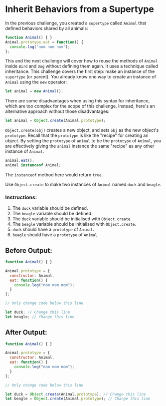 # Inherit Behaviors from a Supertype

In the previous challenge, you created a `supertype` called `Animal` that defined behaviors shared by all animals:

```javascript
function Animal() { }
Animal.prototype.eat = function() {
  console.log("nom nom nom");
};
```

This and the next challenge will cover how to reuse the methods of `Animal` inside `Bird` and `Dog` without defining them again. It uses a technique called inheritance. This challenge covers the first step: make an instance of the `supertype` (or parent). You already know one way to create an instance of `Animal` using the `new` operator:

```javascript
let animal = new Animal();
```

There are some disadvantages when using this syntax for inheritance, which are too complex for the scope of this challenge. Instead, here's an alternative approach without those disadvantages:

```javascript
let animal = Object.create(Animal.prototype);
```

`Object.create(obj)` creates a new object, and sets `obj` as the new object's `prototype`. Recall that the `prototype` is like the "recipe" for creating an object. By setting the `prototype` of `animal` to be the `prototype` of `Animal`, you are effectively giving the `animal` instance the same "recipe" as any other instance of `Animal`.

```javascript
animal.eat();
animal instanceof Animal;
```

The `instanceof` method here would return `true`.

Use `Object.create` to make two instances of `Animal` named `duck` and `beagle`.

### Instructions:
1. The `duck` variable should be defined.
2. The `beagle` variable should be defined.
3. The `duck` variable should be initialised with `Object.create`.
4. The `beagle` variable should be initialised with `Object.create`.
5. `duck` should have a `prototype` of `Animal`.
6. `beagle` should have a `prototype` of `Animal`.

## Before Output:
```javascript
function Animal() { }

Animal.prototype = {
  constructor: Animal,
  eat: function() {
    console.log("nom nom nom");
  }
};

// Only change code below this line

let duck; // Change this line
let beagle; // Change this line
```

## After Output:
```javascript
function Animal() { }

Animal.prototype = {
  constructor: Animal,
  eat: function() {
    console.log("nom nom nom");
  }
};

// Only change code below this line

let duck = Object.create(Animal.prototype); // Change this line
let beagle = Object.create(Animal.prototype); // Change this line
```